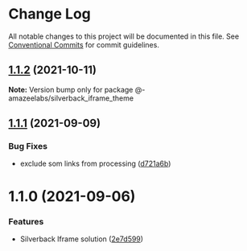 # Change Log

All notable changes to this project will be documented in this file.
See [Conventional Commits](https://conventionalcommits.org) for commit guidelines.

## [1.1.2](https://github.com/AmazeeLabs/silverback-mono/compare/@-amazeelabs/silverback_iframe_theme@1.1.1...@-amazeelabs/silverback_iframe_theme@1.1.2) (2021-10-11)

**Note:** Version bump only for package @-amazeelabs/silverback_iframe_theme





## [1.1.1](https://github.com/AmazeeLabs/silverback-mono/compare/@-amazeelabs/silverback_iframe_theme@1.1.0...@-amazeelabs/silverback_iframe_theme@1.1.1) (2021-09-09)


### Bug Fixes

* exclude som links from processing ([d721a6b](https://github.com/AmazeeLabs/silverback-mono/commit/d721a6b6a212285c8e55799dedbc0a6ad07e217b))





# 1.1.0 (2021-09-06)


### Features

* Silverback Iframe solution ([2e7d599](https://github.com/AmazeeLabs/silverback-mono/commit/2e7d599c774341404081fcc0dc5001c9caaa0fa0))
